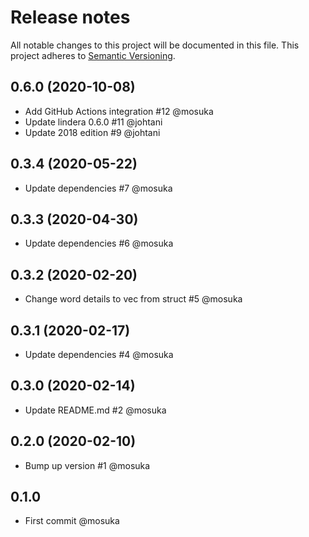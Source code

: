 # Release notes
All notable changes to this project will be documented in this file.
This project adheres to [Semantic Versioning](http://semver.org/).

## 0.6.0 (2020-10-08)
- Add GitHub Actions integration #12 @mosuka
- Update lindera 0.6.0 #11 @johtani
- Update 2018 edition #9 @johtani

## 0.3.4 (2020-05-22)
- Update dependencies #7 @mosuka

## 0.3.3 (2020-04-30)
- Update dependencies #6 @mosuka

## 0.3.2 (2020-02-20)
- Change word details to vec from struct #5 @mosuka

## 0.3.1 (2020-02-17)
- Update dependencies #4 @mosuka

## 0.3.0 (2020-02-14)
- Update README.md #2 @mosuka

## 0.2.0 (2020-02-10)
- Bump up version #1 @mosuka

## 0.1.0
- First commit @mosuka
